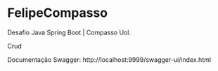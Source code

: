 # FelipeCompasso

Desafio Java Spring Boot | Compasso Uol. 

Crud 

Documentação Swagger: http://localhost:9999/swagger-ui/index.html 
